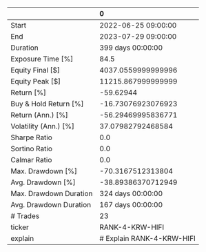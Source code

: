 |                        | 0                         |
|:-----------------------|:--------------------------|
| Start                  | 2022-06-25 09:00:00       |
| End                    | 2023-07-29 09:00:00       |
| Duration               | 399 days 00:00:00         |
| Exposure Time [%]      | 84.5                      |
| Equity Final [$]       | 4037.0559999999996        |
| Equity Peak [$]        | 11215.867999999999        |
| Return [%]             | -59.62944                 |
| Buy & Hold Return [%]  | -16.73076923076923        |
| Return (Ann.) [%]      | -56.29469995836771        |
| Volatility (Ann.) [%]  | 37.07982792468584         |
| Sharpe Ratio           | 0.0                       |
| Sortino Ratio          | 0.0                       |
| Calmar Ratio           | 0.0                       |
| Max. Drawdown [%]      | -70.3167512313804         |
| Avg. Drawdown [%]      | -38.89386370712949        |
| Max. Drawdown Duration | 324 days 00:00:00         |
| Avg. Drawdown Duration | 167 days 00:00:00         |
| # Trades               | 23                        |
| ticker                 | RANK-4-KRW-HIFI           |
| explain                | # Explain RANK-4-KRW-HIFI |
